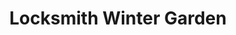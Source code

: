 ---
title: "Locksmith Winter Garden"
url: /winter-garden/locksmith-winter-garden/
shop: Schlüsseldienst
---